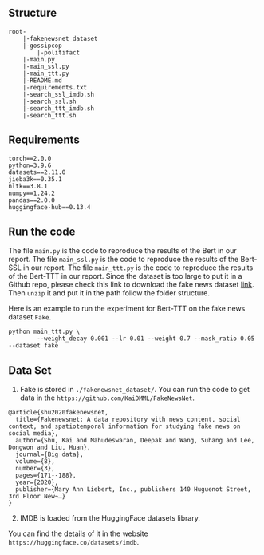 
## Structure
```
root-
    |-fakenewsnet_dataset
	|-gossipcop
        |-politifact
    |-main.py
    |-main_ssl.py
    |-main_ttt.py
    |-README.md
    |-requirements.txt
    |-search_ssl_imdb.sh
    |-search_ssl.sh
    |-search_ttt_imdb.sh
    |-search_ttt.sh	
```


## Requirements

```
torch==2.0.0
python=3.9.6
datasets==2.11.0
jieba3k==0.35.1
nltk==3.8.1
numpy==1.24.2
pandas==2.0.0
huggingface-hub==0.13.4
```

## Run the code
The file `main.py` is the code to reproduce the results of the Bert in our report. The file `main_ssl.py` is the code to reproduce the results of the Bert-SSL in our report. The file `main_ttt.py` is the code to reproduce the results of the Bert-TTT in our report. Since the dataset is too large to put it in a Github repo, please check this link to download the fake news dataset [link](https://drive.google.com/file/d/1MSzngibe6aQ02oxEfnzQmwZNVSShXlfQ/view?usp=sharing). Then `unzip` it and put it in the path follow the folder structure.

Here is an example to run the experiment for Bert-TTT on the fake news dataset `Fake`.
```
python main_ttt.py \
        --weight_decay 0.001 --lr 0.01 --weight 0.7 --mask_ratio 0.05 --dataset fake
```


## Data Set
1. Fake is stored in `./fakenewsnet_dataset/`. 
You can run the code to get data in the `https://github.com/KaiDMML/FakeNewsNet`. 

```
@article{shu2020fakenewsnet,
  title={Fakenewsnet: A data repository with news content, social context, and spatiotemporal information for studying fake news on social media},
  author={Shu, Kai and Mahudeswaran, Deepak and Wang, Suhang and Lee, Dongwon and Liu, Huan},
  journal={Big data},
  volume={8},
  number={3},
  pages={171--188},
  year={2020},
  publisher={Mary Ann Liebert, Inc., publishers 140 Huguenot Street, 3rd Floor New~…}
}
```
2. IMDB is loaded from the HuggingFace datasets library.

You can find the details of it in the website `https://huggingface.co/datasets/imdb`.
